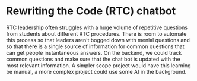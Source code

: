 # Rewriting the Code (RTC) chatbot

RTC leadership often struggles with a huge volume of repetitive questions from students about different RTC procedures. There is room to automate this process so that leaders aren’t bogged down with menial questions and so that there is a single source of information for common questions that can get people instantaneous answers. On the backend, we could track common questions and make sure that the chat bot is updated with the most relevant information. A simpler scope project would have this learning be manual, a more complex project could use some AI in the background.
